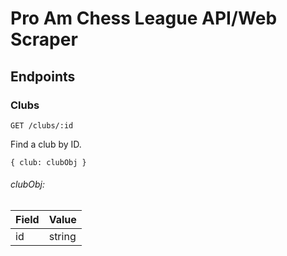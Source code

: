 # Pro Am Chess League API/Web Scraper

## Endpoints

### Clubs

`GET /clubs/:id`

Find a club by ID.

`{ club: clubObj }`

###### clubObj:

| Field | Value |
| --- | --- |
| id | string |